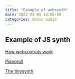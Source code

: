```yaml
---
title: "Example of websynth"
date: 2022-03-03 14:00:00
categories: music audio
---
```


## Example of JS synth

[How webcontrols work](https://g200kg.github.io/webaudio-controls/docs/howitworks.html)

[Pianoroll](https://github.com/g200kg/webaudio-pianoroll)

[The tinysynth](https://github.com/g200kg/webaudio-tinysynth)

